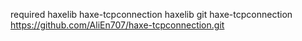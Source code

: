 required haxelib haxe-tcpconnection
haxelib git haxe-tcpconnection https://github.com/AliEn707/haxe-tcpconnection.git
